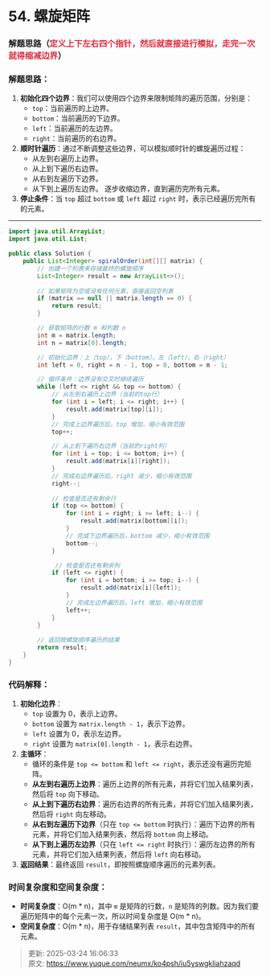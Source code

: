 # 54. 螺旋矩阵

### 解题思路（<font style="color:#DF2A3F;">定义上下左右四个指针，然后就直接进行模拟，走完一次就得缩减边界</font>）
### 解题思路：
1. **初始化四个边界**：我们可以使用四个边界来限制矩阵的遍历范围，分别是：
    - `top`：当前遍历的上边界。
    - `bottom`：当前遍历的下边界。
    - `left`：当前遍历的左边界。
    - `right`：当前遍历的右边界。
2. **顺时针遍历**：通过不断调整这些边界，可以模拟顺时针的螺旋遍历过程：
    - 从左到右遍历上边界。
    - 从上到下遍历右边界。
    - 从右到左遍历下边界。
    - 从下到上遍历左边界。 逐步收缩边界，直到遍历完所有元素。
3. **停止条件**：当 `top` 超过 `bottom` 或 `left` 超过 `right` 时，表示已经遍历完所有的元素。

---

```java
import java.util.ArrayList;
import java.util.List;

public class Solution {
    public List<Integer> spiralOrder(int[][] matrix) {
        // 创建一个列表来存储最终的螺旋顺序
        List<Integer> result = new ArrayList<>();
        
        // 如果矩阵为空或没有任何元素，直接返回空列表
        if (matrix == null || matrix.length == 0) {
            return result;
        }

        // 获取矩阵的行数 m 和列数 n
        int m = matrix.length;
        int n = matrix[0].length;

        // 初始化边界：上（top），下（bottom），左（left），右（right）
        int left = 0, right = n - 1, top = 0, bottom = m - 1;

        // 循环条件：边界没有交叉时继续遍历
        while (left <= right && top <= bottom) {
            // 从左到右遍历上边界（当前的top行）
            for (int i = left; i <= right; i++) {
                result.add(matrix[top][i]);
            }
            // 完成上边界遍历后，top 增加，缩小有效范围
            top++;

            // 从上到下遍历右边界（当前的right列）
            for (int i = top; i <= bottom; i++) {
                result.add(matrix[i][right]);
            }
            // 完成右边界遍历后，right 减少，缩小有效范围
            right--;
            
            // 检查是否还有剩余行
            if (top <= bottom) {
                for (int i = right; i >= left; i--) {
                    result.add(matrix[bottom][i]);
                }
                // 完成下边界遍历后，bottom 减少，缩小有效范围
                bottom--;
            }

             // 检查是否还有剩余列
            if (left <= right) {
                for (int i = bottom; i >= top; i--) {
                    result.add(matrix[i][left]);
                }
                // 完成左边界遍历后，left 增加，缩小有效范围
                left++;
            }
        }
        
        // 返回按螺旋顺序遍历的结果
        return result;
    }
}

```

### 代码解释：
1. **初始化边界**：
    - `top` 设置为 0，表示上边界。
    - `bottom` 设置为 `matrix.length - 1`，表示下边界。
    - `left` 设置为 0，表示左边界。
    - `right` 设置为 `matrix[0].length - 1`，表示右边界。
2. **主循环**：
    - 循环的条件是 `top <= bottom` 和 `left <= right`，表示还没有遍历完矩阵。
    - **从左到右遍历上边界**：遍历上边界的所有元素，并将它们加入结果列表，然后将 `top` 向下移动。
    - **从上到下遍历右边界**：遍历右边界的所有元素，并将它们加入结果列表，然后将 `right` 向左移动。
    - **从右到左遍历下边界**（只在 `top <= bottom` 时执行）：遍历下边界的所有元素，并将它们加入结果列表，然后将 `bottom` 向上移动。
    - **从下到上遍历左边界**（只在 `left <= right` 时执行）：遍历左边界的所有元素，并将它们加入结果列表，然后将 `left` 向右移动。
3. **返回结果**：最终返回 `result`，即按照螺旋顺序遍历的元素列表。

### 时间复杂度和空间复杂度：
+ **时间复杂度**：O(m * n)，其中 `m` 是矩阵的行数，`n` 是矩阵的列数。因为我们要遍历矩阵中的每个元素一次，所以时间复杂度是 O(m * n)。
+ **空间复杂度**：O(m * n)，用于存储结果列表 `result`，其中包含矩阵中的所有元素。







> 更新: 2025-03-24 16:06:33  
> 原文: <https://www.yuque.com/neumx/ko4psh/iu5yswgkliahzaqd>